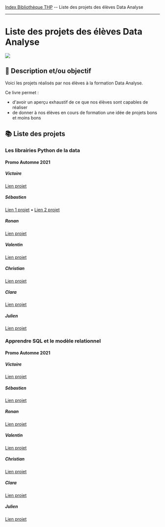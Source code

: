 [Index Bibliothèque THP](https://github.com/TheHackingProject/bibliotheque-THP) -- Liste des projets des élèves Data Analyse

___

# Liste des projets des élèves Data Analyse

![](https://picsum.photos/1024/400)

## 📄 Description et/ou objectif

Voici les projets réalisés par nos élèves à la formation Data Analyse. 


Ce livre permet :

- d'avoir un aperçu exhaustif de ce que nos élèves sont capables de réaliser
- de donner à nos élèves en cours de formation une idée de projets bons et moins bons

## 📚 Liste des projets

### Les librairies Python de la data

#### Promo Automne 2021

##### Victoire
[Lien projet](https://github.com/bigdduwa/THP-DATA_1)

##### Sébastien
[Lien 1 projet](https://github.com/sebastienrombaut/data_university) • [Lien 2 projet](https://github.com/sebastienrombaut/data_museum)

##### Ronan
[Lien projet](https://github.com/bigdduwa/THP-DATA_1)

##### Valentin
[Lien projet](https://github.com/valvermes/python1)

##### Christian
[Lien projet](https://github.com/christian29200/THP_Pandas_Numpy)

##### Clara
[Lien projet](https://github.com/claramoreschi/THP_DataAnalyst_studies)

##### Julien
[Lien projet](https://github.com/JulienSisi/S04_Python_19.10.21-)


### Apprendre SQL et le modèle relationnel
#### Promo Automne 2021
##### Victoire
[Lien projet](https://github.com/bigdduwa/THP-DATA_2/tree/master)


##### Sébastien
[Lien projet](https://github.com/sebastienrombaut/data_nosql)

##### Ronan
[Lien projet](https://github.com/RonanLamour/SQL-Day)

##### Valentin
[Lien projet](https://github.com/valvermes/SQL1)

##### Christian
[Lien projet](https://github.com/christian29200/MongoDB_PowerBI)

##### Clara
[Lien projet](https://github.com/claramoreschi/THP_DataAnalyst_MongoDB)

##### Julien
[Lien projet](https://github.com/JulienSisi/S04_DataBases_21.10.21)
